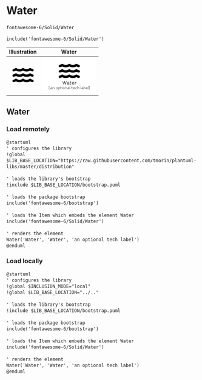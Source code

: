 # Water


```text
fontawesome-6/Solid/Water
```

```text
include('fontawesome-6/Solid/Water')
```



| Illustration | Water |
| :---: | :---: |
| ![illustration for Illustration](../../fontawesome-6/Solid/Water.png) | ![illustration for Water](../../fontawesome-6/Solid/Water.Local.png) |




## Water

### Load remotely
```plantuml
@startuml
' configures the library
!global $LIB_BASE_LOCATION="https://raw.githubusercontent.com/tmorin/plantuml-libs/master/distribution"

' loads the library's bootstrap
!include $LIB_BASE_LOCATION/bootstrap.puml

' loads the package bootstrap
include('fontawesome-6/bootstrap')

' loads the Item which embeds the element Water
include('fontawesome-6/Solid/Water')

' renders the element
Water('Water', 'Water', 'an optional tech label')
@enduml
```

### Load locally
```plantuml
@startuml
' configures the library
!global $INCLUSION_MODE="local"
!global $LIB_BASE_LOCATION="../.."

' loads the library's bootstrap
!include $LIB_BASE_LOCATION/bootstrap.puml

' loads the package bootstrap
include('fontawesome-6/bootstrap')

' loads the Item which embeds the element Water
include('fontawesome-6/Solid/Water')

' renders the element
Water('Water', 'Water', 'an optional tech label')
@enduml
```

